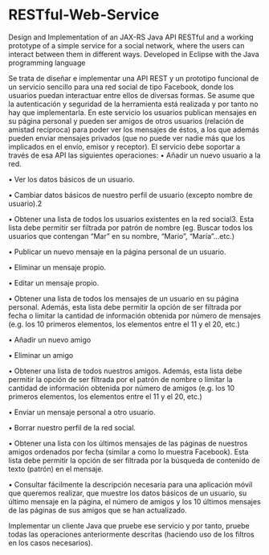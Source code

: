 # RESTful-Web-Service
Design and Implementation of an JAX-RS Java API RESTful and a working prototype of a simple service for a social network, where the users can interact between them in different ways. Developed in Eclipse with the Java programming language

Se trata de diseñar e implementar una API REST y un prototipo funcional de un servicio sencillo para una red social de tipo Facebook, donde los usuarios puedan interactuar entre ellos de diversas formas. Se asume que la autenticación y seguridad de la herramienta está realizada y por tanto no hay que implementarla.
En este servicio los usuarios publican mensajes en su página personal y pueden ser amigos de otros usuarios (relación de amistad recíproca) para poder ver los mensajes de éstos, a los que además pueden enviar mensajes privados (que no puede ver nadie más que los implicados en el envío, emisor y receptor). El servicio debe soportar a través de esa API las siguientes operaciones:
• Añadir un nuevo usuario a la red.

• Ver los datos básicos de un usuario.

• Cambiar datos básicos de nuestro perfil de usuario (excepto nombre de usuario).2

• Obtener una lista de todos los usuarios existentes en la red social3. Esta lista debe permitir ser filtrada por patrón de nombre (eg. Buscar todos los usuarios que contengan “Mar” en su nombre, “Mario”, “María”…etc.)

• Publicar un nuevo mensaje en la página personal de un usuario.

• Eliminar un mensaje propio.

• Editar un mensaje propio.

• Obtener una lista de todos los mensajes de un usuario en su página personal. Además, esta lista debe permitir la opción de ser filtrada por fecha o limitar la cantidad de información obtenida por número de mensajes (e.g. los 10 primeros elementos, los elementos entre el 11 y el 20, etc.)

• Añadir un nuevo amigo

• Eliminar un amigo

• Obtener una lista de todos nuestros amigos. Además, esta lista debe permitir la opción de ser filtrada por el patrón de nombre o limitar la cantidad de información obtenida por número de amigos (e.g. los 10 primeros elementos, los elementos entre el 11 y el 20, etc.)

• Enviar un mensaje personal a otro usuario.

• Borrar nuestro perfil de la red social.

• Obtener una lista con los últimos mensajes de las páginas de nuestros amigos ordenados por fecha (similar a como lo muestra Facebook). Esta lista debe permitir la opción de ser filtrada por la búsqueda de contenido de texto (patrón) en el mensaje.

• Consultar fácilmente la descripción necesaria para una aplicación móvil que queremos realizar, que muestre los datos básicos de un usuario, su último mensaje en la página, el número de amigos y los 10 últimos mensajes de las páginas de sus amigos que se han actualizado.

Implementar un cliente Java que pruebe ese servicio y por tanto, pruebe todas las operaciones anteriormente descritas (haciendo uso de los filtros en los casos necesarios).
